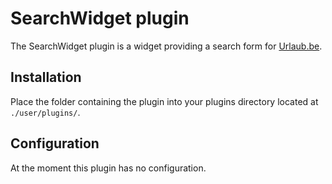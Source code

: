 # SearchWidget plugin
The SearchWidget plugin is a widget providing a search form for [Urlaub.be](https://github.com/urlaube/urlaube).

## Installation
Place the folder containing the plugin into your plugins directory located at `./user/plugins/`.

## Configuration
At the moment this plugin has no configuration.
